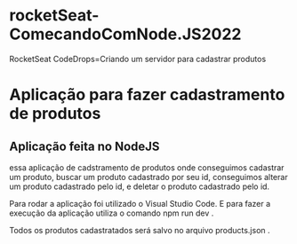 # rocketSeat-ComecandoComNode.JS2022
RocketSeat CodeDrops=Criando um servidor para cadastrar produtos


# Aplicação para fazer cadastramento de produtos

## Aplicação feita no NodeJS

essa aplicação de cadstramento de produtos onde conseguimos cadastrar um produto, buscar um produto cadastrado por seu id, conseguimos alterar um produto cadastrado pelo id, e deletar o produto cadastrado pelo id.

Para rodar a aplicação foi utilizado o Visual Studio Code. E para fazer a execução da aplicação utiliza o comando npm run dev .

Todos os produtos cadastratados será salvo no arquivo products.json .
